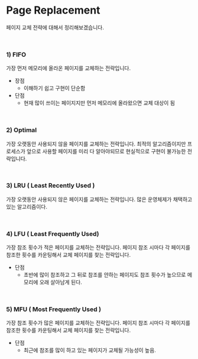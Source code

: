 # Page Replacement

 페이지 교체 전략에 대해서 정리해보겠습니다.

<br>

### 1) FIFO

 가장 먼저 메모리에 올라온 페이지를 교체하는 전략입니다.

- 장점
  - 이해하기 쉽고 구현이 단순함
- 단점
  - 현재 많이 쓰이는 페이지지만 먼저 메모리에 올라왔으면 교체 대상이 됨

<br>

### 2) Optimal

 가장 오랫동안 사용되지 않을 페이지를 교체하는 전략입니다. 최적의 알고리즘이지만 프로세스가 앞으로 사용할 페이지를 미리 다 알아야되므로 현실적으로 구현이 불가능한 전략입니다.

<br>

### 3) LRU ( Least Recently Used )

 가장 오랫동안 사용되지 않은 페이지를 교체하는 전략입니다. 많은 운영체제가 채택하고 있는 알고리즘이다.

<br>

### 4) LFU ( Least Frequently Used)

 가장 참조 횟수가 적은 페이지를 교체하는 전략입니다. 페이지 참조 시마다 각 페이지를 참조한 횟수를 카운팅해서 교체 페이지를 찾는 전략입니다.

- 단점
  - 초반에 많이 참조하고 그 뒤로 참조를 안하는 페이지도 참조 횟수가 높으므로 메모리에 오래 살아남게 된다.

<br>

### 5) MFU ( Most Frequently Used )

 가장 참조 횟수가 많은 페이지를 교체하는 전략입니다. 페이지 참조 시마다 각 페이지를 참조한 횟수를 카운팅해서 교체 페이지를 찾는 전략입니다.

- 단점
  - 최근에 참조를 많이 하고 있는 페이지가 교체될 가능성이 높음.